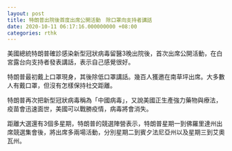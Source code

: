 ```yaml
---
layout: post
title: 特朗普出院後首度出席公開活動　除口罩向支持者講話
date: 2020-10-11 06:17:16.000000000 +08:00
categories: rthk
---
```


美國總統特朗普確診感染新型冠狀病毒留醫3晚出院後，首次出席公開活動，在白宮露台向支持者發表講話，表示自己感覺很好。

特朗普最初戴上口罩現身，其後除低口罩講話。幾百人獲邀在南草坪出席。大多數人有戴口罩，但沒有怎樣保持社交距離。

特朗普再次把新型冠狀病毒稱為「中國病毒」，又說美國正生產強力藥物與療法，疫苗會迅速面世，美國可以戰勝疫情，病毒將會消失。

距離大選還有3個多星期，特朗普的競選陣營表示，特朗普星期一到佛羅里達州出席競選集會後，將出席多兩場活動，分別星期二到賓夕法尼亞州以及星期三到艾奧瓦州。
